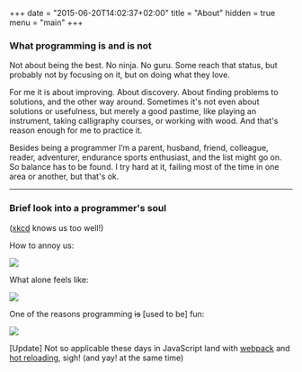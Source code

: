 +++
date = "2015-06-20T14:02:37+02:00"
title = "About"
hidden = true
menu = "main"
+++

### What programming is and is not

Not about being the best. No ninja. No guru. Some reach that status, but probably not by focusing on it, but on doing what they love.

For me it is about improving. About discovery. About finding problems to solutions, and the other way around.
Sometimes it's not even about solutions or usefulness, but merely a good pastime, like playing an instrument, taking calligraphy courses, or working with wood. And that's reason enough for me to practice it.

Besides being a programmer I’m a parent, husband, friend, colleague, reader, adventurer, endurance sports enthusiast, and the list might go on. So balance has to be found. I try hard at it, failing most of the time in one area or another, but that's ok.

***

### Brief look into a programmer's soul
([xkcd](https://xkcd.com) knows us too well!)

How to annoy us:

<img style="display: block; margin: 0 auto;" src="https://imgs.xkcd.com/comics/tags.png">

What alone feels like:

<img style="display: block; margin: 0 auto;" src="https://imgs.xkcd.com/comics/wisdom_of_the_ancients.png">

One of the reasons programming ~~is~~ [used to be] fun:

<img style="display: block; margin: 0 auto;" src="https://imgs.xkcd.com/comics/compiling.png">

[Update] Not so applicable these days in JavaScript land with [webpack](https://webpack.js.org) and [hot reloading](https://hackernoon.com/hot-reload-all-the-things-ec0fed8ab0), sigh! (and yay! at the same time)